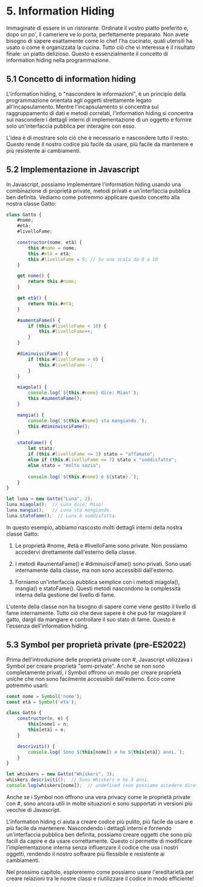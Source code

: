 # 5. Information Hiding

Immaginate di essere in un ristorante. Ordinate il vostro piatto preferito e, dopo un po', il cameriere ve lo porta, perfettamente preparato. Non avete bisogno di sapere esattamente come lo chef l'ha cucinato, quali utensili ha usato o come è organizzata la cucina. Tutto ciò che vi interessa è il risultato finale: un piatto delizioso. Questo è essenzialmente il concetto di information hiding nella programmazione.

## 5.1 Concetto di information hiding

L'information hiding, o "nascondere le informazioni", è un principio della programmazione orientata agli oggetti strettamente legato all'incapsulamento. Mentre l'incapsulamento si concentra sul raggruppamento di dati e metodi correlati, l'information hiding si concentra sul nascondere i dettagli interni di implementazione di un oggetto e fornire solo un'interfaccia pubblica per interagire con esso.

L'idea è di mostrare solo ciò che è necessario e nascondere tutto il resto. Questo rende il nostro codice più facile da usare, più facile da mantenere e più resistente ai cambiamenti.

## 5.2 Implementazione in Javascript

In Javascript, possiamo implementare l'information hiding usando una combinazione di proprietà private, metodi privati e un'interfaccia pubblica ben definita. Vediamo come potremmo applicare questo concetto alla nostra classe Gatto:

```javascript
class Gatto {
    #nome;
    #età;
    #livelloFame;

    constructor(nome, età) {
        this.#nome = nome;
        this.#età = età;
        this.#livelloFame = 5; // Su una scala da 0 a 10
    }

    get nome() {
        return this.#nome;
    }

    get età() {
        return this.#età;
    }

    #aumentaFame() {
        if (this.#livelloFame < 10) {
            this.#livelloFame++;
        }
    }

    #diminuisciFame() {
        if (this.#livelloFame > 0) {
            this.#livelloFame--;
        }
    }

    miagola() {
        console.log(`${this.#nome} dice: Miao!`);
        this.#aumentaFame();
    }

    mangia() {
        console.log(`${this.#nome} sta mangiando.`);
        this.#diminuisciFame();
    }

    statoFame() {
        let stato;
        if (this.#livelloFame <= 3) stato = "affamato";
        else if (this.#livelloFame <= 7) stato = "soddisfatto";
        else stato = "molto sazio";
        
        console.log(`${this.#nome} è ${stato}.`);
    }
}

let luna = new Gatto("Luna", 2);
luna.miagola();  // Luna dice: Miao!
luna.mangia();   // Luna sta mangiando.
luna.statoFame();  // Luna è soddisfatta.
```

In questo esempio, abbiamo nascosto molti dettagli interni della nostra classe Gatto:

1. Le proprietà #nome, #età e #livelloFame sono private. Non possiamo accedervi direttamente dall'esterno della classe.

2. I metodi #aumentaFame() e #diminuisciFame() sono privati. Sono usati internamente dalla classe, ma non sono accessibili dall'esterno.

3. Forniamo un'interfaccia pubblica semplice con i metodi miagola(), mangia() e statoFame(). Questi metodi nascondono la complessità interna della gestione del livello di fame.

L'utente della classe non ha bisogno di sapere come viene gestito il livello di fame internamente. Tutto ciò che deve sapere è che può far miagolare il gatto, dargli da mangiare e controllare il suo stato di fame. Questo è l'essenza dell'information hiding.

## 5.3 Symbol per proprietà private (pre-ES2022)

Prima dell'introduzione delle proprietà private con #, Javascript utilizzava i Symbol per creare proprietà "semi-private". Anche se non sono completamente privati, i Symbol offrono un modo per creare proprietà uniche che non sono facilmente accessibili dall'esterno. Ecco come potremmo usarli:

```javascript
const nome = Symbol('nome');
const età = Symbol('età');

class Gatto {
    constructor(n, e) {
        this[nome] = n;
        this[età] = e;
    }

    descriviti() {
        console.log(`Sono ${this[nome]} e ho ${this[età]} anni.`);
    }
}

let whiskers = new Gatto("Whiskers", 3);
whiskers.descriviti();  // Sono Whiskers e ho 3 anni.
console.log(whiskers[nome]);  // undefined (non possiamo accedere direttamente al Symbol)
```

Anche se i Symbol non offrono una vera privacy come le proprietà private con #, sono ancora utili in molte situazioni e sono supportati in versioni più vecchie di Javascript.

L'information hiding ci aiuta a creare codice più pulito, più facile da usare e più facile da mantenere. Nascondendo i dettagli interni e fornendo un'interfaccia pubblica ben definita, possiamo creare oggetti che sono più facili da capire e da usare correttamente. Questo ci permette di modificare l'implementazione interna senza influenzare il codice che usa i nostri oggetti, rendendo il nostro software più flessibile e resistente ai cambiamenti.

Nel prossimo capitolo, esploreremo come possiamo usare l'ereditarietà per creare relazioni tra le nostre classi e riutilizzare il codice in modo efficiente!
